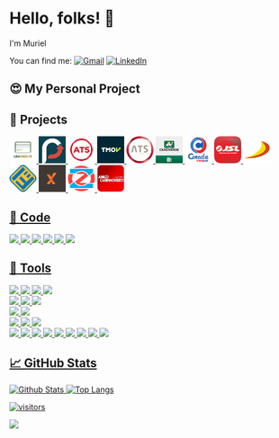 # Hello, folks! 👋

I'm Muriel



You can find me: [![Gmail](https://img.shields.io/badge/-Gmail-black?style=flat&logo=Gmail&logoColor=white)](mailto:murielzanellato@gmail.com) [![LinkedIn](https://img.shields.io/badge/-LinkedIn-black?style=flat&logo=Linkedin&logoColor=white)](https://www.linkedin.com/in/muriel-stanger-zanellato/)


## 😍 My Personal Project



## 🔨 Projects
<a href="https://play.google.com/store/apps/details?id=br.com.unicredvisa&hl=en&gl=US"><img src="https://github.com/josias-soares/josias-soares/blob/main/img/unicred-visa.png?raw=true" width="48"> 
<a href="https://play.google.com/store/apps/details?id=br.com.sistemainfo.tip&hl=en&gl=US"><img src="https://github.com/josias-soares/josias-soares/blob/main/img/tipbank.png?raw=true" width="48"> 
<a href="https://play.google.com/store/apps/details?id=br.com.sistemainfo.mhwl&hl=en"><img src="https://github.com/josias-soares/josias-soares/blob/main/img/ats-conta-digital.png?raw=true" width="48"> 
<a href="https://play.google.com/store/apps/details?id=br.com.tmov.tmovapp.truckdriver&hl=en&gl=US"><img src="https://github.com/josias-soares/josias-soares/blob/main/img/tmov.png?raw=true" width="48"> 
<a href="https://play.google.com/store/apps/details?id=br.com.sistemainfo.ats.global&hl=en"><img src="https://github.com/josias-soares/josias-soares/blob/main/img/ats-tech.png?raw=true" width="48"> 
<a href="https://play.google.com/store/apps/details?id=br.com.sistemainfo.ouroverde.oncheck&hl=en&gl=US"><img src="https://github.com/josias-soares/josias-soares/blob/main/img/oncheck.png?raw=true" width="48">
<a href="https://play.google.com/store/apps/details?id=br.com.sistemainfo.ats.transpes&hl=en"><img src="https://github.com/josias-soares/josias-soares/blob/main/img/conecta-transp.png?raw=true" width="48"> 
<a href="https://play.google.com/store/apps/details?id=com.wlmsystems.jslmaps&hl=en"><img src="https://github.com/josias-soares/josias-soares/blob/main/img/jsl.png?raw=true" width="48"> 
<a href="https://play.google.com/store/apps/details?id=br.com.sistemainfo.ats.atsdellavolpe&hl=en"><img src="https://github.com/josias-soares/josias-soares/blob/main/img/della-vope.png?raw=true" width="48"> 
<a href="https://play.google.com/store/apps/details?id=br.com.sistemainfo.ats.excelsior&hl=en_IE&gl=US"><img src="https://github.com/josias-soares/josias-soares/blob/main/img/excelsior.png?raw=true" width="48"> 
<a href="https://play.google.com/store/apps/details?id=br.com.sistemainfo.extratta&hl=en"><img src="https://github.com/josias-soares/josias-soares/blob/main/img/extratta.png?raw=true" width="48"> 
<a href="https://play.google.com/store/apps/details?id=br.com.mahhaus.onezabbix&hl=en&gl=US"><img src="https://github.com/josias-soares/josias-soares/blob/main/img/onezabbix.png?raw=true" width="48"> 
<a href="https://play.google.com/store/apps/details?id=com.sistemamob.appac&hl=pt&gl=US"><img src="https://github.com/josias-soares/josias-soares/blob/main/img/amigo-caminhoneiro.png?raw=true" width="48">

  
## 🔧 Code
![](https://img.shields.io/badge/Code-Kotlin-informational?style=flat&logo=kotlin&color=2bbc8a) 
![](https://img.shields.io/badge/Code-Dart-informational?style=flat&logo=Dart&logoColor=0075BA&color=2bbc8a) 
![](https://img.shields.io/badge/Code-CSharp-informational?style=flat&logo=csharp&color=2bbc8a) 
![](https://img.shields.io/badge/Code-JavaScript-informational?style=flat&logo=javascript&color=2bbc8a) 
![](https://img.shields.io/badge/Code-Java-informational?style=flat&logo=oracle&color=2bbc8a)
![](https://img.shields.io/badge/Code-DataFlex-informational?style=flat&logo=c&color=2bbc8a) 

## 🔧 Tools
 ![](https://img.shields.io/badge/Framework-JetpackCompose-informational?style=flat&logo=jetpackCompose&color=2bbc8a) 
 ![](https://img.shields.io/badge/Framework-Flutter-informational?style=flat&logo=flutter&logoColor=0075BA&color=2bbc8a)
 ![](https://img.shields.io/badge/Framework-SpringBoot-informational?style=flat&logo=spring&color=2bbc8a) 
 ![](https://img.shields.io/badge/Framework-Firebase-informational?style=flat&logo=firebase&color=2bbc8a)   
 ![](https://img.shields.io/badge/DI-Koin-informational?style=flat&logo=Kotlin&logoColor=f8b133&color=2bbc8a) 
 ![](https://img.shields.io/badge/DI-Dagger-informational?style=flat&logo=google&color=2bbc8a) 
 ![](https://img.shields.io/badge/DI-Hilt-informational?style=flat&logo=google&color=2bbc8a)   
 ![](https://img.shields.io/badge/Library-Retrofit-informational?style=flat&logo=square&color=2bbc8a) ![](https://img.shields.io/badge/Library-RxJava-informational?style=flat&logo=rxjavat&color=2bbc8a)    
 ![](https://img.shields.io/badge/Editor-IntelliJ_IDEA-informational?style=flat&logo=intellij-idea&color=2bbc8a) 
 ![](https://img.shields.io/badge/Editor-Android_Studio-informational?style=flat&logo=android-studio&color=2bbc8a) 
 ![](https://img.shields.io/badge/Editor-VisualStudio-Code_informational?style=flat&logo=visual-studio-code&color=2bbc8a)   
 ![](https://img.shields.io/badge/DB-Room-informational?style=flat&logo=google&color=2bbc8a)
 ![](https://img.shields.io/badge/DB-ObjectBox-informational?style=flat&logo=hackthebox&color=2bbc8a)
 ![](https://img.shields.io/badge/DB-SQLite-informational?style=flat&logo=sqlite&color=2bbc8a) 
 ![](https://img.shields.io/badge/DB-RealmDB-informational?style=flat&logo=realm&color=2bbc8a) 
 ![](https://img.shields.io/badge/DB-MongoDB-informational?style=flat&logo=mongodb&color=2bbc8a)
 ![](https://img.shields.io/badge/DB-PostgreSQL-informational?style=flat&logo=postgresql&color=2bbc8a) 
 ![](https://img.shields.io/badge/DB-SQL_Server-informational?style=flat&logo=microsoft-sql-server&color=2bbc8a) 
 ![](https://img.shields.io/badge/DB-DB2-informational?style=flat&logo=ibm&color=2bbc8a) 
 ![](https://img.shields.io/badge/DB-Oracle-informational?style=flat&logo=oracle&color=2bbc8a) 
  
 

## &#x1f4c8; GitHub Stats
![Github Stats](https://github-readme-stats.vercel.app/api?username=josias-soares&show_icons=true&hide_border=true&count_private=true&include_all_commits=true&show_icons=true&theme=tokyonight)
![Top Langs](https://github-readme-stats.vercel.app/api/top-langs/?username=josias-soares&layout=compact&theme=tokyonight) 

  
![visitors](https://visitor-badge.glitch.me/badge?page_id=josias-soares)

![](https://simpleicons.org/?q=knife)
